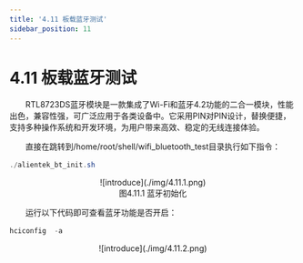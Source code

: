 ```yaml
---
title: '4.11 板载蓝牙测试'
sidebar_position: 11
---
```


# 4.11 板载蓝牙测试


&emsp;&emsp;RTL8723DS蓝牙模块是一款集成了Wi-Fi和蓝牙4.2功能的二合一模块，性能出色，兼容性强，可广泛应用于各类设备中。它采用PIN对PIN设计，替换便捷，支持多种操作系统和开发环境，为用户带来高效、稳定的无线连接体验。

&emsp;&emsp;直接在跳转到/home/root/shell/wifi_bluetooth_test目录执行如下指令：

```c#
./alientek_bt_init.sh
```

<center>
![introduce](./img/4.11.1.png)<br />
图4.11.1 蓝牙初始化
</center>

&emsp;&emsp;运行以下代码即可查看蓝牙功能是否开启：

```c#
hciconfig  -a
```

<center>
![introduce](./img/4.11.2.png)
</center>




